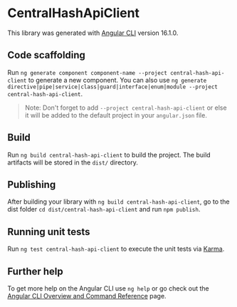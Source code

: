 # CentralHashApiClient

This library was generated with [Angular CLI](https://github.com/angular/angular-cli) version 16.1.0.

## Code scaffolding

Run `ng generate component component-name --project central-hash-api-client` to generate a new component. You can also use `ng generate directive|pipe|service|class|guard|interface|enum|module --project central-hash-api-client`.
> Note: Don't forget to add `--project central-hash-api-client` or else it will be added to the default project in your `angular.json` file. 

## Build

Run `ng build central-hash-api-client` to build the project. The build artifacts will be stored in the `dist/` directory.

## Publishing

After building your library with `ng build central-hash-api-client`, go to the dist folder `cd dist/central-hash-api-client` and run `npm publish`.

## Running unit tests

Run `ng test central-hash-api-client` to execute the unit tests via [Karma](https://karma-runner.github.io).

## Further help

To get more help on the Angular CLI use `ng help` or go check out the [Angular CLI Overview and Command Reference](https://angular.io/cli) page.
